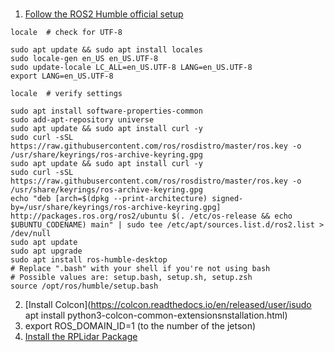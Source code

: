 # 
1. [Follow the ROS2 Humble official setup](https://docs.ros.org/en/humble/Installation/Alternatives/Ubuntu-Development-Setup.html)
```
locale  # check for UTF-8

sudo apt update && sudo apt install locales
sudo locale-gen en_US en_US.UTF-8
sudo update-locale LC_ALL=en_US.UTF-8 LANG=en_US.UTF-8
export LANG=en_US.UTF-8

locale  # verify settings

sudo apt install software-properties-common
sudo add-apt-repository universe
sudo apt update && sudo apt install curl -y
sudo curl -sSL https://raw.githubusercontent.com/ros/rosdistro/master/ros.key -o /usr/share/keyrings/ros-archive-keyring.gpg
sudo apt update && sudo apt install curl -y
sudo curl -sSL https://raw.githubusercontent.com/ros/rosdistro/master/ros.key -o /usr/share/keyrings/ros-archive-keyring.gpg
echo "deb [arch=$(dpkg --print-architecture) signed-by=/usr/share/keyrings/ros-archive-keyring.gpg] http://packages.ros.org/ros2/ubuntu $(. /etc/os-release && echo $UBUNTU_CODENAME) main" | sudo tee /etc/apt/sources.list.d/ros2.list > /dev/null
sudo apt update
sudo apt upgrade
sudo apt install ros-humble-desktop
# Replace ".bash" with your shell if you're not using bash
# Possible values are: setup.bash, setup.sh, setup.zsh
source /opt/ros/humble/setup.bash
```
2. [Install Colcon](https://colcon.readthedocs.io/en/released/user/isudo apt install python3-colcon-common-extensionsnstallation.html)
3. export ROS_DOMAIN_ID=1 (to the number of the jetson)
4. [Install the RPLidar Package](https://github.com/Slamtec/sllidar_ros2?tab=readme-ov-file) 
